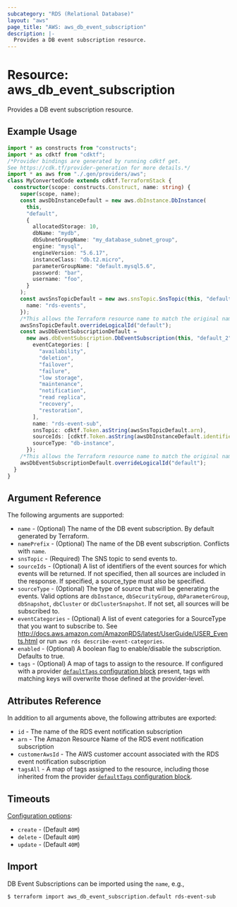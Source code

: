 ```yaml
---
subcategory: "RDS (Relational Database)"
layout: "aws"
page_title: "AWS: aws_db_event_subscription"
description: |-
  Provides a DB event subscription resource.
---
```


# Resource: aws_db_event_subscription

Provides a DB event subscription resource.

## Example Usage

```typescript
import * as constructs from "constructs";
import * as cdktf from "cdktf";
/*Provider bindings are generated by running cdktf get.
See https://cdk.tf/provider-generation for more details.*/
import * as aws from "./.gen/providers/aws";
class MyConvertedCode extends cdktf.TerraformStack {
  constructor(scope: constructs.Construct, name: string) {
    super(scope, name);
    const awsDbInstanceDefault = new aws.dbInstance.DbInstance(
      this,
      "default",
      {
        allocatedStorage: 10,
        dbName: "mydb",
        dbSubnetGroupName: "my_database_subnet_group",
        engine: "mysql",
        engineVersion: "5.6.17",
        instanceClass: "db.t2.micro",
        parameterGroupName: "default.mysql5.6",
        password: "bar",
        username: "foo",
      }
    );
    const awsSnsTopicDefault = new aws.snsTopic.SnsTopic(this, "default_1", {
      name: "rds-events",
    });
    /*This allows the Terraform resource name to match the original name. You can remove the call if you don't need them to match.*/
    awsSnsTopicDefault.overrideLogicalId("default");
    const awsDbEventSubscriptionDefault =
      new aws.dbEventSubscription.DbEventSubscription(this, "default_2", {
        eventCategories: [
          "availability",
          "deletion",
          "failover",
          "failure",
          "low storage",
          "maintenance",
          "notification",
          "read replica",
          "recovery",
          "restoration",
        ],
        name: "rds-event-sub",
        snsTopic: cdktf.Token.asString(awsSnsTopicDefault.arn),
        sourceIds: [cdktf.Token.asString(awsDbInstanceDefault.identifier)],
        sourceType: "db-instance",
      });
    /*This allows the Terraform resource name to match the original name. You can remove the call if you don't need them to match.*/
    awsDbEventSubscriptionDefault.overrideLogicalId("default");
  }
}

```

## Argument Reference

The following arguments are supported:

* `name` - (Optional) The name of the DB event subscription. By default generated by Terraform.
* `namePrefix` - (Optional) The name of the DB event subscription. Conflicts with `name`.
* `snsTopic` - (Required) The SNS topic to send events to.
* `sourceIds` - (Optional) A list of identifiers of the event sources for which events will be returned. If not specified, then all sources are included in the response. If specified, a source_type must also be specified.
* `sourceType` - (Optional) The type of source that will be generating the events. Valid options are `dbInstance`, `dbSecurityGroup`, `dbParameterGroup`, `dbSnapshot`, `dbCluster` or `dbClusterSnapshot`. If not set, all sources will be subscribed to.
* `eventCategories` - (Optional) A list of event categories for a SourceType that you want to subscribe to. See http://docs.aws.amazon.com/AmazonRDS/latest/UserGuide/USER_Events.html or run `aws rds describe-event-categories`.
* `enabled` - (Optional) A boolean flag to enable/disable the subscription. Defaults to true.
* `tags` - (Optional) A map of tags to assign to the resource. If configured with a provider [`defaultTags` configuration block](https://registry.terraform.io/providers/hashicorp/aws/latest/docs#default_tags-configuration-block) present, tags with matching keys will overwrite those defined at the provider-level.

## Attributes Reference

In addition to all arguments above, the following attributes are exported:

* `id` - The name of the RDS event notification subscription
* `arn` - The Amazon Resource Name of the RDS event notification subscription
* `customerAwsId` - The AWS customer account associated with the RDS event notification subscription
* `tagsAll` - A map of tags assigned to the resource, including those inherited from the provider [`defaultTags` configuration block](https://registry.terraform.io/providers/hashicorp/aws/latest/docs#default_tags-configuration-block).

## Timeouts

[Configuration options](https://developer.hashicorp.com/terraform/language/resources/syntax#operation-timeouts):

- `create` - (Default `40M`)
- `delete` - (Default `40M`)
- `update` - (Default `40M`)

## Import

DB Event Subscriptions can be imported using the `name`, e.g.,

```
$ terraform import aws_db_event_subscription.default rds-event-sub
```

<!-- cache-key: cdktf-0.17.0-pre.15 input-b78ce8c9089d0a207b093d36870820e5f16207377c1476ba004af5fe5e2e7058 -->